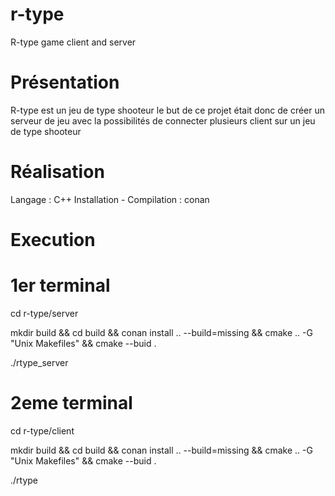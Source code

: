 # r-type
R-type game client and server
# Présentation
R-type est un jeu de type shooteur le but de ce projet était donc de créer un serveur de jeu avec la possibilités de connecter plusieurs client sur un jeu de type shooteur
# Réalisation
Langage : C++
Installation - Compilation : conan
# Execution
# 1er terminal
cd r-type/server

mkdir build && cd build && conan install .. --build=missing && cmake .. -G "Unix Makefiles" && cmake --buid .

./rtype_server
# 2eme terminal
cd r-type/client

mkdir build && cd build && conan install .. --build=missing && cmake .. -G "Unix Makefiles" && cmake --buid .

./rtype
